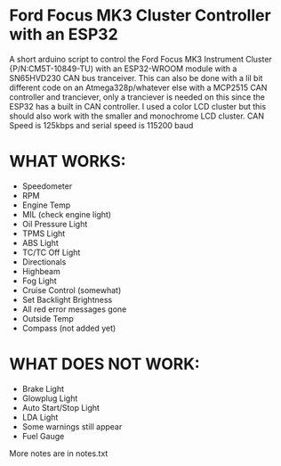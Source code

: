# Ford Focus MK3 Cluster Controller with an ESP32
A short arduino script to control the Ford Focus MK3 Instrument Cluster {P/N:CM5T-10849-TU) with an ESP32-WROOM module with a SN65HVD230 CAN bus tranceiver. This can also be done with a lil bit different code on an Atmega328p/whatever else with a MCP2515 CAN controller and tranciever, only a tranciever is needed on this since the ESP32 has a built in CAN controller.
I used a color LCD cluster but this should also work with the smaller and monochrome LCD cluster.
CAN Speed is 125kbps and serial speed is 115200 baud

# WHAT WORKS:
- Speedometer
- RPM
- Engine Temp 
- MIL (check engine light)
- Oil Pressure Light
- TPMS Light
- ABS Light
- TC/TC Off Light
- Directionals
- Highbeam
- Fog Light
- Cruise Control (somewhat)
- Set Backlight Brightness
- All red error messages gone
- Outside Temp
- Compass (not added yet)

# WHAT DOES NOT WORK:
- Brake Light
- Glowplug Light
- Auto Start/Stop Light
- LDA Light
- Some warnings still appear
- Fuel Gauge

More notes are in notes.txt
